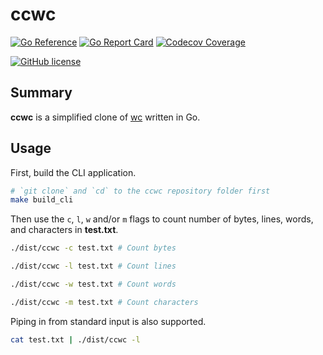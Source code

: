# ccwc

[![Go Reference](https://img.shields.io/badge/go-reference-blue?logo=go&logoColor=white&style=for-the-badge)](https://pkg.go.dev/github.com/elliotwutingfeng/ccwc)
[![Go Report Card](https://goreportcard.com/badge/github.com/elliotwutingfeng/ccwc?style=for-the-badge)](https://goreportcard.com/report/github.com/elliotwutingfeng/ccwc)
[![Codecov Coverage](https://img.shields.io/codecov/c/github/elliotwutingfeng/ccwc?color=bright-green&logo=codecov&style=for-the-badge&token=)](https://codecov.io/gh/elliotwutingfeng/ccwc)

[![GitHub license](https://img.shields.io/badge/LICENSE-BSD--3--CLAUSE-GREEN?style=for-the-badge)](LICENSE)

## Summary

**ccwc** is a simplified clone of [wc](https://en.wikipedia.org/wiki/Wc_(Unix)) written in Go.

## Usage

First, build the CLI application.

```sh
# `git clone` and `cd` to the ccwc repository folder first
make build_cli
```

Then use the `c`, `l`, `w` and/or `m` flags to count number of bytes, lines, words, and characters in **test.txt**.

```sh
./dist/ccwc -c test.txt # Count bytes
```

```sh
./dist/ccwc -l test.txt # Count lines
```

```sh
./dist/ccwc -w test.txt # Count words
```

```sh
./dist/ccwc -m test.txt # Count characters
```

Piping in from standard input is also supported.

```sh
cat test.txt | ./dist/ccwc -l
```
